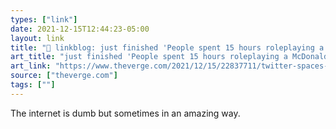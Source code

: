 ```yaml
---
types: ["link"]
date: 2021-12-15T12:44:23-05:00
layout: link
title: "🔗 linkblog: just finished 'People spent 15 hours roleplaying a McDonald’s drive-thru on Twitter Spaces - The Verge'"
art_title: "just finished 'People spent 15 hours roleplaying a McDonald’s drive-thru on Twitter Spaces - The Verge"
art_link: "https://www.theverge.com/2021/12/15/22837711/twitter-spaces-mcdonalds-roleplay"
source: ["theverge.com"]
tags: [""]
---
```

The internet is dumb but sometimes in an amazing way.
